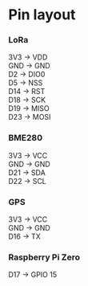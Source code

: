 # Pin layout

### LoRa
3V3 -> VDD  
GND -> GND  
D2 -> DIO0  
D5 -> NSS  
D14 -> RST  
D18 -> SCK  
D19 -> MISO  
D23 -> MOSI

### BME280
3V3 -> VCC  
GND -> GND  
D21 -> SDA  
D22 -> SCL

### GPS
3V3 -> VCC  
GND -> GND  
D16 -> TX

### Raspberry Pi Zero
D17 -> GPIO 15
